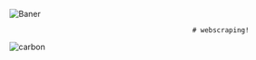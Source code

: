 
![Baner](https://user-images.githubusercontent.com/80264351/236849286-26a11fc5-0a2a-4b75-8e1c-f08251cb2f2c.png)

                                                 # webscraping!


![carbon](https://user-images.githubusercontent.com/80264351/236845999-81e3f9f0-5f4a-4f45-bff7-c899f6314d2c.png)
